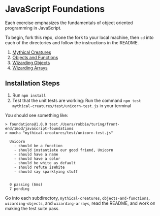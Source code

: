 # JavaScript Foundations

Each exercise emphasizes the fundamentals of object oriented programming in JavaScript.

To begin, fork this repo, clone the fork to your local machine, then `cd` into each of the directories and follow the instructions in the README.

1. [Mythical Creatures](./mythical-creatures)
2. [Objects and Functions](./objects-and-functions)
3. [Wizarding Objects](./wizarding-objects)
4. [Wizarding Arrays](./wizarding-arrays)

## Installation Steps

1. Run `npm install`
2. Test that the unit tests are working: Run the command `npm test mythical-creatures/test/unicorn-test.js` in your terminal

You should see something like:

```shell
> foundations@1.0.0 test /Users/robbie/turing/front-end/1mod/javascript-foundations
> mocha "mythical-creatures/test/unicorn-test.js"

  Unicorn
    - should be a function
    - should instantiate our good friend, Unicorn
    - should have a name
    - should have a color
    - should be white as default
    - should refute isWhite
    - should say sparklying stuff


  0 passing (6ms)
  7 pending
```

Go into each subdirectory, `mythical-creatures`, `objects-and-functions`, `wizarding-objects`, and `wizarding-arrays`, read the README, and work on making the test suite pass.
